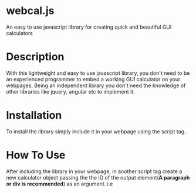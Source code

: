 # webcal.js
An easy to use javascript library for creating quick and beautiful GUI calculators
# Description
With this lightweight and easy to use javascript library, you don't need to be an experienced programmer to embed a working GUI calculator on your webpages.
Being an independent library you don't need the knowledge of other libraries like jquery, angular etc to implement it.
# Installation
To install the library simply include it in your webpage using the script tag.
**<script src="library url"></script>**
# How To Use
After including the library in your webpage, in another script tag create a new calculator object passing the the ID of the output element(**A paragraph or div is recommended**) as an argument. i.e

__<script>var Calc = new Calculator(output ID);<script>__

Then map the calculator object's methods to html elements. i.e

__\<button onclick="Calc.inputDigit('9')">9\</button>__

__\<button onclick="Calc.inputOperator('+')">+\</button>__

Check out the examples to see working demonstrations.

## Calculator controls
Below are the calculator object's methods.

- **Calculator.inputDigit(digit);**

   This method is used for inputting digit characters into the calculator.
   digit = ('0','1','2','3','4','5','6','7','8','9','.')
   **Note:** Digits must be inputted as single character strings.
- **Calculator.inputOperator(operator);**

   This method is used for inputting operator characters into the calculator.
   standard operators = ('/','*','+','-','(',')')
   **Note:** Operators must be inputted as single character strings.
- **Calculator.del();**

  This method is used for deleting the last character entered into the calculator.
- **Calculator.clearScreen();**

  This method is used to clear all characters on the screen.
- **Calculator.evaluate();**
  
  This method evaluates the input and returns the output as either an error message or an answer.
  
# Contributors
  @Yogmemo
